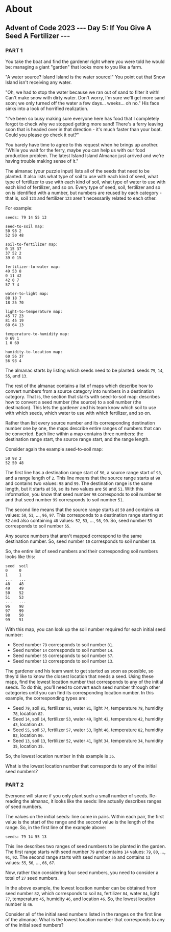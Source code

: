 # About

## Advent of Code 2023 --- Day 5: If You Give A Seed A Fertilizer ---

### PART 1

You take the boat and find the gardener right where you were told he would be: managing a giant "garden" that looks more to you like a farm.

"A water source? Island Island is the water source!" You point out that Snow Island isn't receiving any water.

"Oh, we had to stop the water because we ran out of sand to filter it with! Can't make snow with dirty water. Don't worry, I'm sure we'll get more sand soon; we only turned off the water a few days... weeks... oh no." His face sinks into a look of horrified realization.

"I've been so busy making sure everyone here has food that I completely forgot to check why we stopped getting more sand! There's a ferry leaving soon that is headed over in that direction - it's much faster than your boat. Could you please go check it out?"

You barely have time to agree to this request when he brings up another. "While you wait for the ferry, maybe you can help us with our food production problem. The latest Island Island Almanac just arrived and we're having trouble making sense of it."

The almanac (your puzzle input) lists all of the seeds that need to be planted. It also lists what type of soil to use with each kind of seed, what type of fertilizer to use with each kind of soil, what type of water to use with each kind of fertilizer, and so on. Every type of seed, soil, fertilizer and so on is identified with a number, but numbers are reused by each category - that is, soil ``123`` and fertilizer ``123`` aren't necessarily related to each other.

For example:
```
seeds: 79 14 55 13

seed-to-soil map:
50 98 2
52 50 48

soil-to-fertilizer map:
0 15 37
37 52 2
39 0 15

fertilizer-to-water map:
49 53 8
0 11 42
42 0 7
57 7 4

water-to-light map:
88 18 7
18 25 70

light-to-temperature map:
45 77 23
81 45 19
68 64 13

temperature-to-humidity map:
0 69 1
1 0 69

humidity-to-location map:
60 56 37
56 93 4
```
The almanac starts by listing which seeds need to be planted: seeds ``79``, ``14``, ``55``, and ``13``.

The rest of the almanac contains a list of maps which describe how to convert numbers from a source category into numbers in a destination category. That is, the section that starts with seed-to-soil map: describes how to convert a seed number (the source) to a soil number (the destination). This lets the gardener and his team know which soil to use with which seeds, which water to use with which fertilizer, and so on.

Rather than list every source number and its corresponding destination number one by one, the maps describe entire ranges of numbers that can be converted. Each line within a map contains three numbers: the destination range start, the source range start, and the range length.

Consider again the example seed-to-soil map:
```
50 98 2
52 50 48
```
The first line has a destination range start of ``50``, a source range start of ``98``, and a range length of ``2``. This line means that the source range starts at ``98`` and contains two values: ``98`` and ``99``. The destination range is the same length, but it starts at ``50``, so its two values are ``50`` and ``51``. With this information, you know that seed number ``98`` corresponds to soil number ``50`` and that seed number ``99`` corresponds to soil number ``51``.

The second line means that the source range starts at ``50`` and contains ``48`` values: ``50``, ``51``, ..., ``96``, ``97``. This corresponds to a destination range starting at ``52`` and also containing ``48`` values: ``52``, ``53``, ..., ``98``, ``99``. So, seed number ``53`` corresponds to soil number ``55``.

Any source numbers that aren't mapped correspond to the same destination number. So, seed number ``10`` corresponds to soil number ``10``.

So, the entire list of seed numbers and their corresponding soil numbers looks like this:
```
seed  soil
0     0
1     1
...   ...
48    48
49    49
50    52
51    53
...   ...
96    98
97    99
98    50
99    51
```
With this map, you can look up the soil number required for each initial seed number:

- Seed number `79` corresponds to soil number `81`.
- Seed number `14` corresponds to soil number `14`.
- Seed number `55` corresponds to soil number `57`.
- Seed number `13` corresponds to soil number `13`.

The gardener and his team want to get started as soon as possible, so they'd like to know the closest location that needs a seed. Using these maps, find the lowest location number that corresponds to any of the initial seeds. To do this, you'll need to convert each seed number through other categories until you can find its corresponding location number. In this example, the corresponding types are:

- Seed ``79``, soil ``81``, fertilizer ``81``, water ``81``, light ``74``, temperature ``78``, humidity ``78``, location ``82``.
- Seed ``14``, soil ``14``, fertilizer ``53``, water ``49``, light ``42``, temperature ``42``, humidity ``43``, location ``43``.
- Seed ``55``, soil ``57``, fertilizer ``57``, water ``53``, light ``46``, temperature ``82``, humidity ``82``, location ``86``.
- Seed ``13``, soil ``13``, fertilizer ``52``, water ``41``, light ``34``, temperature ``34``, humidity ``35``, location ``35``.

So, the lowest location number in this example is ``35``.

What is the lowest location number that corresponds to any of the initial seed numbers?

### PART 2

Everyone will starve if you only plant such a small number of seeds. Re-reading the almanac, it looks like the seeds: line actually describes ranges of seed numbers.

The values on the initial seeds: line come in pairs. Within each pair, the first value is the start of the range and the second value is the length of the range. So, in the first line of the example above:
```
seeds: 79 14 55 13
```
This line describes two ranges of seed numbers to be planted in the garden. The first range starts with seed number ``79`` and contains ``14`` values: ``79``, ``80``, ..., ``91``, ``92``. The second range starts with seed number ``55`` and contains ``13`` values: ``55``, ``56``, ..., ``66``, ``67``.

Now, rather than considering four seed numbers, you need to consider a total of ``27`` seed numbers.

In the above example, the lowest location number can be obtained from seed number ``82``, which corresponds to soil ``84``, fertilizer ``84``, water ``84``, light ``77``, temperature ``45``, humidity ``46``, and location ``46``. So, the lowest location number is ``46``.

Consider all of the initial seed numbers listed in the ranges on the first line of the almanac. What is the lowest location number that corresponds to any of the initial seed numbers?